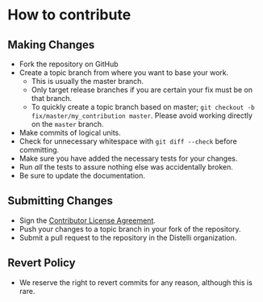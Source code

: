 # How to contribute

## Making Changes

* Fork the repository on GitHub
* Create a topic branch from where you want to base your work.
  * This is usually the master branch.
  * Only target release branches if you are certain your fix must be on that
    branch.
  * To quickly create a topic branch based on master; `git checkout -b
    fix/master/my_contribution master`. Please avoid working directly on the
    `master` branch.
* Make commits of logical units.
* Check for unnecessary whitespace with `git diff --check` before committing.
* Make sure you have added the necessary tests for your changes.
* Run _all_ the tests to assure nothing else was accidentally broken.
* Be sure to update the documentation.

## Submitting Changes

* Sign the [Contributor License Agreement](https://www.clahub.com/agreements/Distelli/europa).
* Push your changes to a topic branch in your fork of the repository.
* Submit a pull request to the repository in the Distelli organization.

## Revert Policy

* We reserve the right to revert commits for any reason, although this is rare.

